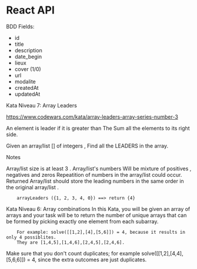 # React API



BDD Fields:

* id
* title
* description
* date_begin
* lieux
* cover (1/0)
* url
* modalite
* createdAt
* updatedAt



Kata Niveau 7: Array Leaders



https://www.codewars.com/kata/array-leaders-array-series-number-3


An element is leader if it is greater than The Sum all the elements to its right side.

Given an array/list [] of integers , Find all the LEADERS in the array.


Notes

Array/list size is at least 3 .
Array/list's numbers Will be mixture of positives , negatives and zeros
Repeatition of numbers in the array/list could occur.
Returned Array/list should store the leading numbers in the same order in the original array/list .

```
    arrayLeaders ({1, 2, 3, 4, 0}) ==> return {4}
```


Kata Niveau 6: Array combinations
In this Kata, you will be given an array of arrays and your task will be to return the number of unique arrays that can be formed by picking exactly one element from each subarray.

```
    For example: solve([[1,2],[4],[5,6]]) = 4, because it results in only 4 possiblites. 
    They are [1,4,5],[1,4,6],[2,4,5],[2,4,6].
```
Make sure that you don't count duplicates; for example solve([[1,2],[4,4],[5,6,6]]) = 4, since the extra outcomes are just duplicates.



